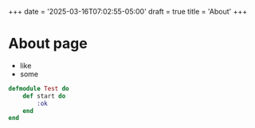 +++
date = '2025-03-16T07:02:55-05:00'
draft = true
title = 'About'
+++

# About page

- like
- some

```elixir
defmodule Test do
    def start do
        :ok
    end
end
```
